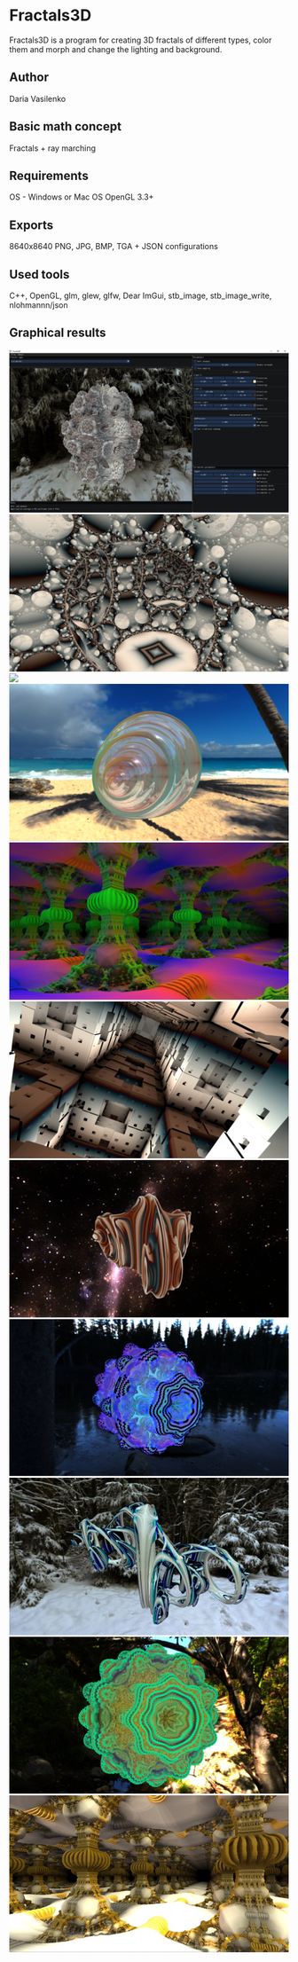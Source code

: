 # Fractals3D
Fractals3D is a program for creating 3D fractals of different types, color them and morph and change the lighting and background.

## Author
Daria Vasilenko

## Basic math concept
Fractals + ray marching

## Requirements
OS - Windows or Mac OS
OpenGL 3.3+

## Exports
8640x8640 PNG, JPG, BMP, TGA + JSON configurations

## Used tools
C++, OpenGL, glm, glew, glfw, Dear ImGui, stb_image, stb_image_write, nlohmannn/json

## Graphical results
![](https://github.com/DashaVasilenko/Fractals/raw/master/0.jpg)
![](https://github.com/DashaVasilenko/Fractals/raw/master/1.png)
![](https://github.com/DashaVasilenko/Fractals/raw/master/2_1.png)
![](https://github.com/DashaVasilenko/Fractals/raw/master/3.png)
![](https://github.com/DashaVasilenko/Fractals/raw/master/4.png)
![](https://github.com/DashaVasilenko/Fractals/raw/master/5.png)
![](https://github.com/DashaVasilenko/Fractals/raw/master/6.png)
![](https://github.com/DashaVasilenko/Fractals/raw/master/7.png)
![](https://github.com/DashaVasilenko/Fractals/raw/master/8.png)
![](https://github.com/DashaVasilenko/Fractals/raw/master/9.jpg)
![](https://github.com/DashaVasilenko/Fractals/raw/master/10.jpg)





